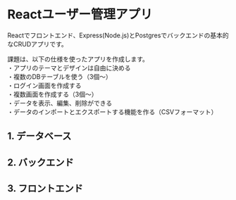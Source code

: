 # Reactユーザー管理アプリ
Reactでフロントエンド、Express(Node.js)とPostgresでバックエンドの基本的なCRUDアプリです。

課題は、以下の仕様を使ったアプリを作成します。\
・アプリのテーマとデザインは自由に決める\
・複数のDBテーブルを使う（3個〜）\
・ログイン画面を作成する\
・複数画面を作成する（3個〜）\
・データを表示、編集、削除ができる\
・データのインポートとエクスポートする機能を作る（CSVフォーマット）

## 1. データベース
## 2. バックエンド
## 3. フロントエンド
